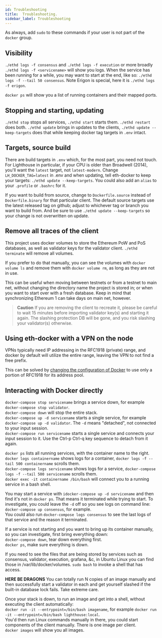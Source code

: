 ```yaml
---
id: Troubleshooting
title:  Troubleshooting.
sidebar_label: Troubleshooting
---
```


As always, add `sudo` to these commands if your user is not part of the `docker` group.

## Visibility

`./ethd logs -f consensus` and `./ethd logs -f execution` or more broadly `./ethd logs -f <servicename>` will show you logs. When the service has been running for a while, you may want to start at the end, like so: `./ethd logs -f --tail 50 consensus`. Note Erigon is special, here it is `./ethd logs -f erigon`.

`docker ps` will show you a list of running containers and their mapped ports.

## Stopping and starting, updating

`./ethd stop` stops all services, `./ethd start` starts them. `./ethd restart` does both. `./ethd update` brings in updates to the clients, `./ethd update --keep-targets` does that while keeping docker tag targets in `.env` intact.

## Targets, source build

There are build targets in `.env` which, for the most part, you need not touch. For Lighthouse in particular, if your CPU is older than Broadwell (2014), you'll want the `latest` target, not `latest-modern`. Change `LH_DOCKER_TAG=latest` in .env and when updating, tell eth-docker to keep your targets: `./ethd update --keep-targets`. You could also add an `alias` to your `.profile` or `.bashrc` for it.

If you want to build from source, change to `Dockerfile.source` instead of `Dockerfile.binary` for that particular client. The default source targets use the latest released tag on github; adjust to whichever tag or branch you want to build from. And be sure to use `./ethd update --keep-targets` so your change is not overwritten on update.

## Remove all traces of the client

This project uses docker volumes to store the Ethereum PoW and PoS databases, as
well as validator keys for the validator client. `./ethd terminate` will remove all
volumes. 

If you prefer to do that manually, you can see the volumes with
`docker volume ls` and remove them with `docker volume rm`, as long as they are
not in use.

This can be useful when moving between testnets or from a testnet to main net, without
changing the directory name the project is stored in; or when you want to start over
with a fresh database. Keep in mind that synchronizing Ethereum 1 can take days on main
net, however.

> **Caution** If you are removing the client to recreate it, please be careful
> to wait 15 minutes before importing validator key(s) and starting it again.
> The slashing protection DB will be gone, and you risk slashing your validator(s)
> otherwise.

## Using eth-docker with a VPN on the node

VPNs typically need IP addressing in the RFC1918 (private) range, and docker by default will utilize the entire range, leaving the VPN to not find a free prefix.

This can be solved by [changing the configuration of Docker](https://docs.storagemadeeasy.com/appliance/docker_networking) to use only a portion of RFC1918 for its address pool.

## Interacting with Docker directly

`docker-compose stop servicename` brings a service down, for example `docker-compose stop validator`.<br />
`docker-compose down` will stop the entire stack.<br />
`docker-compose up -d servicename` starts a single service, for example `docker-compose up -d validator`.
The `-d` means "detached", not connected to your input session.<br />
`docker-compose run servicename` starts a single service and connects your input session to it. Use the Ctrl-p Ctrl-q
key sequence to detach from it again.

`docker ps` lists all running services, with the container name to the right.<br />
`docker logs containername` shows logs for a container, `docker logs -f --tail 500 containername` scrolls them.<br />
`docker-compose logs servicename` shows logs for a service, `docker-compose logs -f --tail 500 servicename` scrolls them.<br />
`docker exec -it containername /bin/bash` will connect you to a running service in a bash shell.

You may start a service with `idocker-compose up -d servicename` and then find it's not in `docker ps`. That means it terminated while
trying to start. To investigate, you could leave the `-d` off so you see logs on command line:<br />
`docker-compose up consensus`, for example.<br />
You could also run `docker-compose logs consensus` to see the last logs of that service and the reason it terminated.<br />

If a service is not starting and you want to bring up its container manually, so you can investigate, first bring everything down:<br />
`docker-compose down`, tear down everything first.<br />
`docker ps`, make sure everything is down.<br />

If you need to see the files that are being stored by services such as consensus, validator, execution, grafana, &c, in Ubuntu Linux you can find
those in /var/lib/docker/volumes. `sudo bash` to invoke a shell that has access.

**HERE BE DRAGONS** You can totally run N copies of an image manually and then successfully start a validator in each and get yourself slashed if the built-in database lock fails.
Take extreme care.

Once your stack is down, to run an image and get into a shell, without executing the client automatically:<br />
`docker run -it --entrypoint=/bin/bash imagename`, for example `docker run -it --entrypoint=/bin/bash lighthouse:local`.<br />
You'd then run Linux commands manually in there, you could start components of the client manually. There is one image per client.<br />
`docker images` will show you all images.

